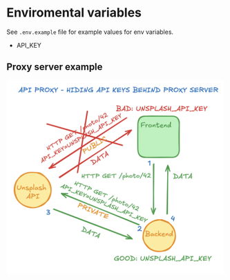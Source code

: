 # Enviromental variables

See `.env.example` file for example values for env variables.

- API_KEY

## Proxy server example

![Proxy server diagram](proxy.png "Proxy server diagram")
